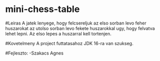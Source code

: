 # mini-chess-table
#Leiras
A jatek lenyege, hogy felcsereljuk az elso sorban levo feher huszarokat az utolso sorban levo fekete huszarokkal ugy, hogy felvatva lehet lepni. Az elso lepes a huszarral kell tortenjen.

#Kovetelmeny
A project futtatasahoz JDK 16-ra van szukseg.

#Fejleszto:
-Szakacs Agnes 
